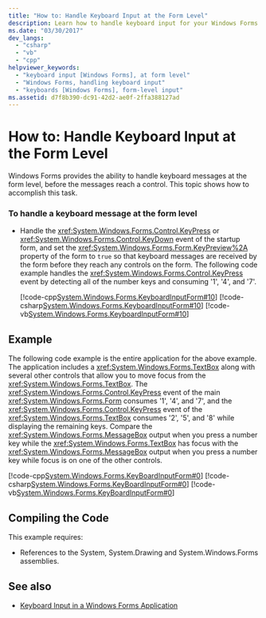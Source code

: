 ```yaml
---
title: "How to: Handle Keyboard Input at the Form Level"
description: Learn how to handle keyboard input for your Windows Forms at the form level, before messages reach a control.
ms.date: "03/30/2017"
dev_langs: 
  - "csharp"
  - "vb"
  - "cpp"
helpviewer_keywords: 
  - "keyboard input [Windows Forms], at form level"
  - "Windows Forms, handling keyboard input"
  - "keyboards [Windows Forms], form-level input"
ms.assetid: d7f8b390-dc91-42d2-ae0f-2ffa388127ad
---
```

# How to: Handle Keyboard Input at the Form Level
Windows Forms provides the ability to handle keyboard messages at the form level, before the messages reach a control. This topic shows how to accomplish this task.  
  
### To handle a keyboard message at the form level  
  
- Handle the <xref:System.Windows.Forms.Control.KeyPress> or <xref:System.Windows.Forms.Control.KeyDown> event of the startup form, and set the <xref:System.Windows.Forms.Form.KeyPreview%2A> property of the form to `true` so that keyboard messages are received by the form before they reach any controls on the form. The following code example handles the <xref:System.Windows.Forms.Control.KeyPress> event by detecting all of the number keys and consuming '1', '4', and '7'.  
  
     [!code-cpp[System.Windows.Forms.KeyboardInputForm#10](~/samples/snippets/cpp/VS_Snippets_Winforms/System.Windows.Forms.KeyboardInputForm/cpp/form1.cpp#10)]
     [!code-csharp[System.Windows.Forms.KeyboardInputForm#10](~/samples/snippets/csharp/VS_Snippets_Winforms/System.Windows.Forms.KeyboardInputForm/CS/form1.cs#10)]
     [!code-vb[System.Windows.Forms.KeyboardInputForm#10](~/samples/snippets/visualbasic/VS_Snippets_Winforms/System.Windows.Forms.KeyboardInputForm/VB/form1.vb#10)]  
  
## Example  
 The following code example is the entire application for the above example. The application includes a <xref:System.Windows.Forms.TextBox> along with several other controls that allow you to move focus from the <xref:System.Windows.Forms.TextBox>. The <xref:System.Windows.Forms.Control.KeyPress> event of the main <xref:System.Windows.Forms.Form> consumes '1', '4', and '7', and the <xref:System.Windows.Forms.Control.KeyPress> event of the <xref:System.Windows.Forms.TextBox> consumes '2', '5', and '8' while displaying the remaining keys. Compare the <xref:System.Windows.Forms.MessageBox> output when you press a number key while the <xref:System.Windows.Forms.TextBox> has focus with the <xref:System.Windows.Forms.MessageBox> output when you press a number key while focus is on one of the other controls.  
  
 [!code-cpp[System.Windows.Forms.KeyBoardInputForm#0](~/samples/snippets/cpp/VS_Snippets_Winforms/System.Windows.Forms.KeyboardInputForm/cpp/form1.cpp#0)]
 [!code-csharp[System.Windows.Forms.KeyBoardInputForm#0](~/samples/snippets/csharp/VS_Snippets_Winforms/System.Windows.Forms.KeyboardInputForm/CS/form1.cs#0)]
 [!code-vb[System.Windows.Forms.KeyBoardInputForm#0](~/samples/snippets/visualbasic/VS_Snippets_Winforms/System.Windows.Forms.KeyboardInputForm/VB/form1.vb#0)]  
  
## Compiling the Code  
 This example requires:  
  
- References to the System, System.Drawing and System.Windows.Forms assemblies.  
  
## See also

- [Keyboard Input in a Windows Forms Application](keyboard-input-in-a-windows-forms-application.md)
